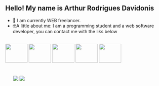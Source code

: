 ## Hello! My name is Arthur Rodrigues Davidonis


- 🔭 I am currently WEB freelancer.
- 🤓A little about me: I am a programming student and a web software developer, you can contact me with the liks below




<div style="display: inline_block, background-color: lightgray"><br>
<img align="center"  height="60" width="70" src="https://cdn.jsdelivr.net/gh/devicons/devicon@latest/icons/php/php-original.svg" />
 <img align="center"  height="60" width="70" src="https://cdn.jsdelivr.net/gh/devicons/devicon@latest/icons/ruby/ruby-original-wordmark.svg" />
 <img align="center"  height="60" width="70" src="https://cdn.jsdelivr.net/gh/devicons/devicon@latest/icons/python/python-original.svg" />
  <img align="center"  height="60" width="70" src="https://cdn.jsdelivr.net/gh/devicons/devicon@latest/icons/react/react-original.svg" />
<img align="center" height="60" width="70" src="https://cdn.jsdelivr.net/gh/devicons/devicon@latest/icons/nodejs/nodejs-original-wordmark.svg" />






 
</div>

<div style="margin: 25px"> <br> 
  <a href = "aod.otavio@gmail.com"><img src="https://img.shields.io/badge/-Gmail-%23333?style=for-the-badge&logo=gmail&logoColor=white" target="_blank"></a>
  <a href="https://www.linkedin.com/in/arthurdavidonisrd/" target="_blank"><img src="https://img.shields.io/badge/-LinkedIn-%230077B5?style=for-the-badge&logo=linkedin&logoColor=white" target="_blank"></a> 
</div>





